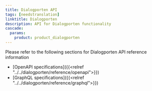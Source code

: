 ```yaml
---
title: Dialogporten API
tags: [needstranslation]
linktitle: Dialogporten
description: API for Dialogporten functionality
cascade:
  params:
    product: product_dialogporten
---
```


Please refer to the following sections for Dialogporten API reference information

* [OpenAPI specifications]({{<relref "../../dialogporten/reference/openapi">}})
* [GraphQL specifications]({{<relref "../../dialogporten/reference/graphql">}})
    